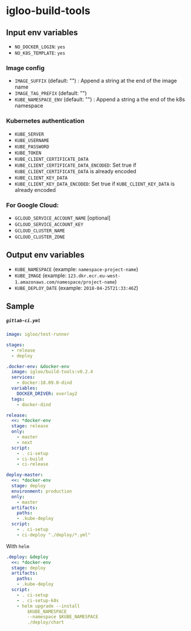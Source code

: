 
# igloo-build-tools

## Input env variables

- `NO_DOCKER_LOGIN`: `yes`
- `NO_K8S_TEMPLATE`: `yes`

### Image config

- `IMAGE_SUFFIX` (default: "") : Append a string at the end of the image name
- `IMAGE_TAG_PREFIX` (default: "")
- `KUBE_NAMESPACE_ENV` (default: "") : Append a string a the end of the k8s namespace

### Kubernetes authentication

- `KUBE_SERVER`
- `KUBE_USERNAME`
- `KUBE_PASSWORD`
- `KUBE_TOKEN`
- `KUBE_CLIENT_CERTIFICATE_DATA`
- `KUBE_CLIENT_CERTIFICATE_DATA_ENCODED`: Set true if `KUBE_CLIENT_CERTIFICATE_DATA` is already encoded
- `KUBE_CLIENT_KEY_DATA`
- `KUBE_CLIENT_KEY_DATA_ENCODED`: Set true if `KUBE_CLIENT_KEY_DATA` is already encoded

### For Google Cloud:
- `GCLOUD_SERVICE_ACCOUNT_NAME` [optional]
- `GCLOUD_SERVICE_ACCOUNT_KEY`
- `GCLOUD_CLUSTER_NAME`
- `GCLOUD_CLUSTER_ZONE`

## Output env variables

- `KUBE_NAMESPACE` (example: `namespace-project-name`)
- `KUBE_IMAGE` (example: `123.dkr.ecr.eu-west-1.amazonaws.com/namespace/project-name`)
- `KUBE_DEPLOY_DATE` (example: `2018-04-25T21:33:46Z`)

## Sample

##### `gitlab-ci.yml`

```yaml
image: igloo/test-runner

stages:
  - release
  - deploy

.docker-env: &docker-env
  image: igloo/build-tools:v0.2.4
  services:
    - docker:18.09.0-dind
  variables:
    DOCKER_DRIVER: overlay2
  tags:
    - docker-dind

release:
  <<: *docker-env
  stage: release
  only:
    - master
    - next
  script:
    - . ci-setup
    - ci-build
    - ci-release

deploy-master:
  <<: *docker-env
  stage: deploy
  environment: production
  only:
    - master
  artifacts:
    paths:
    - .kube-deploy
  script:
    - . ci-setup
    - ci-deploy "./deploy/*.yml"
```

With `helm`
```yaml
.deploy: &deploy
  <<: *docker-env
  stage: deploy
  artifacts:
    paths:
    - .kube-deploy
  script:
    - . ci-setup
    - . ci-setup-k8s
    - helm upgrade --install
        $KUBE_NAMESPACE
        --namespace $KUBE_NAMESPACE
        ./deploy/chart
```
